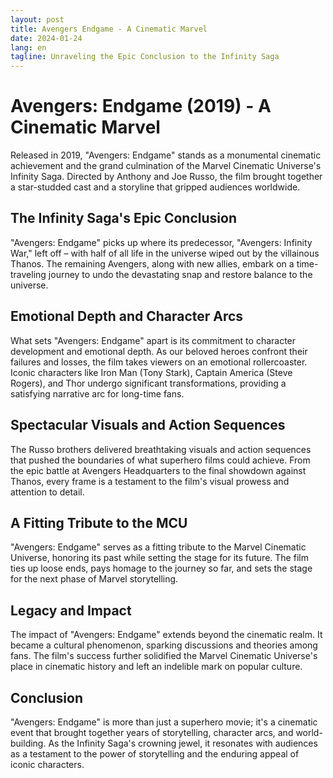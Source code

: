 ```yaml
---
layout: post
title: Avengers Endgame - A Cinematic Marvel
date: 2024-01-24
lang: en
tagline: Unraveling the Epic Conclusion to the Infinity Saga
---
```


# Avengers: Endgame (2019) - A Cinematic Marvel

Released in 2019, "Avengers: Endgame" stands as a monumental cinematic achievement and the grand culmination of the Marvel Cinematic Universe's Infinity Saga. Directed by Anthony and Joe Russo, the film brought together a star-studded cast and a storyline that gripped audiences worldwide.

## The Infinity Saga's Epic Conclusion

"Avengers: Endgame" picks up where its predecessor, "Avengers: Infinity War," left off – with half of all life in the universe wiped out by the villainous Thanos. The remaining Avengers, along with new allies, embark on a time-traveling journey to undo the devastating snap and restore balance to the universe.

## Emotional Depth and Character Arcs

What sets "Avengers: Endgame" apart is its commitment to character development and emotional depth. As our beloved heroes confront their failures and losses, the film takes viewers on an emotional rollercoaster. Iconic characters like Iron Man (Tony Stark), Captain America (Steve Rogers), and Thor undergo significant transformations, providing a satisfying narrative arc for long-time fans.

## Spectacular Visuals and Action Sequences

The Russo brothers delivered breathtaking visuals and action sequences that pushed the boundaries of what superhero films could achieve. From the epic battle at Avengers Headquarters to the final showdown against Thanos, every frame is a testament to the film's visual prowess and attention to detail.

## A Fitting Tribute to the MCU

"Avengers: Endgame" serves as a fitting tribute to the Marvel Cinematic Universe, honoring its past while setting the stage for its future. The film ties up loose ends, pays homage to the journey so far, and sets the stage for the next phase of Marvel storytelling.

## Legacy and Impact

The impact of "Avengers: Endgame" extends beyond the cinematic realm. It became a cultural phenomenon, sparking discussions and theories among fans. The film's success further solidified the Marvel Cinematic Universe's place in cinematic history and left an indelible mark on popular culture.

## Conclusion

"Avengers: Endgame" is more than just a superhero movie; it's a cinematic event that brought together years of storytelling, character arcs, and world-building. As the Infinity Saga's crowning jewel, it resonates with audiences as a testament to the power of storytelling and the enduring appeal of iconic characters.

